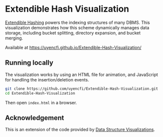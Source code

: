 # Extendible Hash Visualization

[Extendible Hashing](https://en.wikipedia.org/wiki/Extendible_hashing) powers the indexing structures of many DBMS.
This visualization demonstrates how this scheme dynamically manages data storage, including bucket splitting, directory expansion, and bucket merging.

Available at https://uyencfi.github.io/Extendible-Hash-Visualization/


## Running locally
The visualization works by using an HTML file for animation, and JavaScript for handling the insertion/deletion events.
```bash
git clone https://github.com/uyencfi/Extendible-Hash-Visualization.git
cd Extendible-Hash-Visualization
```
Then open `index.html` in a browser.

## Acknowledgement
This is an extension of the code provided by [Data Structure Visualizations](https://www.cs.usfca.edu/~galles/visualization/about.html).
